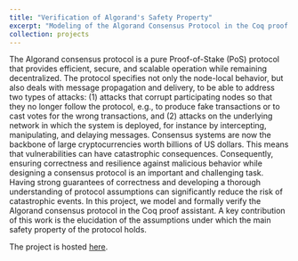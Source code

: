 ```yaml
---
title: "Verification of Algorand's Safety Property"
excerpt: "Modeling of the Algorand Consensus Protocol in the Coq proof assistant and verifying its safety guarantees"
collection: projects
---
```


The Algorand consensus protocol is a pure Proof-of-Stake (PoS) protocol that provides efficient, secure, and scalable operation while remaining decentralized. The protocol specifies not only the node-local behavior, but also deals with message propagation and delivery, to be able to address two types of attacks: (1) attacks that corrupt participating nodes so that they no longer follow the protocol, e.g., to produce fake transactions or to cast votes for the wrong transactions, and (2) attacks on the underlying network in which the system is deployed, for instance by intercepting, manipulating, and delaying messages. Consensus systems are now the backbone of large cryptocurrencies worth billions of US dollars. This means that vulnerabilities can have catastrophic consequences. Consequently, ensuring correctness and resilience against malicious behavior while designing a consensus protocol is an important and challenging task. Having strong guarantees of correctness and developing a thorough understanding of protocol assumptions can significantly reduce the risk of catastrophic events. In this project, we model and formally verify the Algorand consensus protocol in the Coq proof assistant. A key contribution of this work is the elucidation of the assumptions under which the main safety property of the protocol holds.

The project is hosted [here](https://github.com/runtimeverification/algorand-verification).